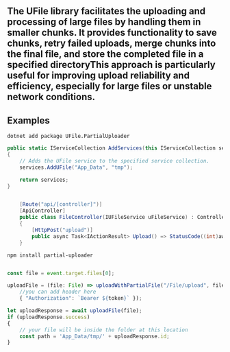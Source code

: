 ## The UFile library facilitates the uploading and processing of large files by handling them in smaller chunks. It provides functionality to save chunks, retry failed uploads, merge chunks into the final file, and store the completed file in a specified directoryThis approach is particularly useful for improving upload reliability and efficiency, especially for large files or unstable network conditions.

## Examples

```
dotnet add package UFile.PartialUploader
```

```c#
public static IServiceCollection AddServices(this IServiceCollection services, IConfiguration conf)
{
    // Adds the UFile service to the specified service collection.
    services.AddUFile("App_Data", "tmp");

    return services;
}
```

```c#

    [Route("api/[controller]")]
    [ApiController]
    public class FileController(IUFileService uFileService) : ControllerBase
    {
        [HttpPost("upload")]
        public async Task<IActionResult> Upload() => StatusCode((int)await uFileService.UploadChunkFiles(Request));
    }

```

```
npm install partial-uploader
```

```js

const file = event.target.files[0];

uploadFile = (file: File) => uploadWithPartialFile("/File/upload", file, 
    //you can add header here
    { "Authorization": `Bearer ${token}` });

let uploadResponse = await uploadFile(file);
if (uploadResponse.success)
{
    // your file will be inside the folder at this location
    const path = 'App_Data/tmp/' + uploadResponse.id;
}

```